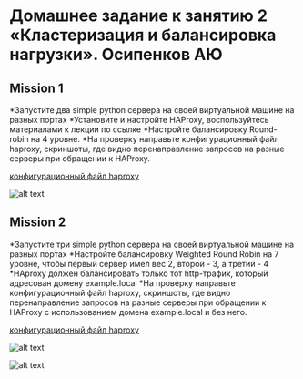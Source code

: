 # Домашнее задание к занятию 2 «Кластеризация и балансировка нагрузки». Осипенков АЮ

## Mission 1

*Запустите два simple python сервера на своей виртуальной машине на разных портах
*Установите и настройте HAProxy, воспользуйтесь материалами к лекции по ссылке
*Настройте балансировку Round-robin на 4 уровне.
*На проверку направьте конфигурационный файл haproxy, скриншоты, где видно перенаправление запросов на разные серверы при обращении к HAProxy.

[конфигурационный файл haproxy](https://github.com/Kovrei/Clustering-and-load-balancing/blob/main/haproxy.cfg/haproxy_mission1)

![alt text](https://raw.githubusercontent.com/Kovrei/Clustering-and-load-balancing/main/img/s1s2.PNG)

## Mission 2

*Запустите три simple python сервера на своей виртуальной машине на разных портах
*Настройте балансировку Weighted Round Robin на 7 уровне, чтобы первый сервер имел вес 2, второй - 3, а третий - 4
*HAproxy должен балансировать только тот http-трафик, который адресован домену example.local
*На проверку направьте конфигурационный файл haproxy, скриншоты, где видно перенаправление запросов на разные серверы при обращении к HAProxy c использованием домена example.local и без него.

[конфигурационный файл haproxy](https://github.com/Kovrei/Clustering-and-load-balancing/blob/main/haproxy.cfg/haproxy_mission2)

![alt text](https://raw.githubusercontent.com/Kovrei/Clustering-and-load-balancing/main/img/s1s2s3example.PNG)

![alt text](https://raw.githubusercontent.com/Kovrei/Clustering-and-load-balancing/main/img/s1s2s3.PNG)
